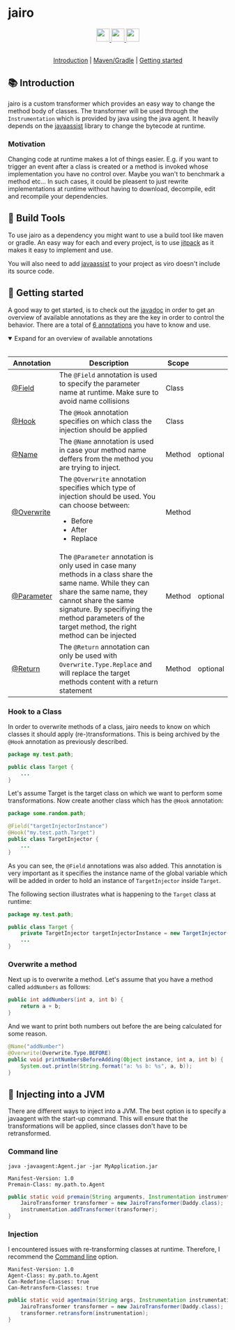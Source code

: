 # jairo

<div align="center">
  <a href="https://www.oracle.com/java/">
    <img
      src="https://img.shields.io/badge/Written%20in-java-%23EF4041?style=for-the-badge"
      height="30"
    />
  </a>
  <a href="https://jitpack.io/#micartey/jairo/main-SNAPSHOT">
    <img
      src="https://img.shields.io/badge/jitpack-main-%2321f21?style=for-the-badge"
      height="30"
    />
  </a>
  <a href="https://micartey.github.io/jairo/docs" target="_blank">
    <img
      src="https://img.shields.io/badge/javadoc-reference-5272B4.svg?style=for-the-badge"
      height="30"
    />
  </a>
</div>

<br>

<p align="center">
  <a href="#-introduction">Introduction</a> |
  <a href="#-build-tools">Maven/Gradle</a> |
  <!-- <a href="#-troubleshooting">Troubleshooting</a> | -->
  <a href="#-getting-started">Getting started</a>
</p>

## 📚 Introduction

jairo is a custom transformer which provides an easy way to change the method body of classes. The transformer will be used through the `Instrumentation` which is provided by java using the java agent. It heavily depends on the [javaassist](https://github.com/jboss-javassist/javassist) library to change the bytecode at runtime.

### Motivation

Changing code at runtime makes a lot of things easier. E.g. if you want to trigger an event after a class is created or a method is invoked whose implementation you have no control over. Maybe you wan't to benchmark a method etc... In such cases, it could be pleasent to just rewrite implementations at runtime without having to download, decompile, edit and recompile your dependencies.


## 🔗 Build Tools

To use jairo as a dependency you might want to use a build tool like maven or gradle. 
An easy way for each and every project, is to use [jitpack](https://jitpack.io/#micartey/jairo/main-SNAPSHOT) as it makes it easy to implement and use. 

You will also need to add  [javaassist](https://mvnrepository.com/artifact/org.javassist/javassist) to your project as viro doesn't include its source code.

## 🎈 Getting started

A good way to get started, is to check out the [javadoc](https://micartey.github.io/jairo/docs) in order to get an overview of available annotations as they are the key in order to control the behavior. There are a total of [6 annotations](https://micartey.github.io/jairo/docs/me/micartey/jairo/annotation/package-summary.html) you have to know and use.

<details open>
<summary> Expand for an overview of available annotations </summary>
<br>

| Annotation | Description | Scope    | |
|------------|-------------|----------|-|
| [@Field](https://micartey.github.io/jairo/docs/me/micartey/jairo/annotation/Field.html)     | The `@Field` annotation is used to specify the parameter name at runtime. Make sure to avoid name collisions | Class |
| [@Hook](https://micartey.github.io/jairo/docs/me/micartey/jairo/annotation/Hook.html) | The `@Hook` annotation specifies on which class the injection should be applied | Class |
| [@Name](https://micartey.github.io/jairo/docs/me/micartey/jairo/annotation/Name.html) | The `@Name` annotation is used in case your method name deffers from the method you are trying to inject. | Method | optional |
| [@Overwrite](https://micartey.github.io/jairo/docs/me/micartey/jairo/annotation/Overwrite.html) | The `@Overwrite` annotation specifies which type of injection should be used. You can choose between: <ul><li>Before</li><li>After</li><li>Replace</li></ul> | Method |
| [@Parameter](https://micartey.github.io/jairo/docs/me/micartey/jairo/annotation/Parameter.html) | The `@Parameter` annotation is only used in case many methods in a class share the same name. While they can share the same name, they cannot share the same signature. By specifiying the method parameters of the target method, the right method can be injected | Method | optional |
| [@Return](https://micartey.github.io/jairo/docs/me/micartey/jairo/annotation/Return.html) | The `@Return` annotation can only be used with `Overwrite.Type.Replace` and will replace the target methods content with a return statement | Method | optional |

</details>

### Hook to a Class

In order to overwrite methods of a class, jairo needs to know on which classes it should apply (re-)transformations. This is being archived by the `@Hook` annotation as previously described.

```java
package my.test.path;

public class Target {
    ...
}
```

Let's assume Target is the target class on which we want to perform some transformations. Now create another class which has the `@Hook` annotation:

```java
package some.random.path;

@Field("targetInjectorInstance")
@Hook("my.test.path.Target")
public class TargetInjector {
    ...
}
```

As you can see, the `@Field` annotations was also added. This annotation is very important as it specifies the instance name of the global variable which will be added in order to hold an instance of `TargetInjector` inside `Target`.

The following section illustrates what is happening to the `Target` class at runtime:

```java
package my.test.path;

public class Target {
    private TargetInjector targetInjectorInstance = new TargetInjector()
    ...
}
```

### Overwrite a method

Next up is to overwrite a method. Let's assume that you have a method called `addNumbers` as follows:

```java
public int addNumbers(int a, int b) {
    return a + b;
}
```

And we want to print both numbers out before the are being calculated for some reason.

```java
@Name("addNumber")
@Overwrite(Overwrite.Type.BEFORE)
public void printNumbersBeforeAdding(Object instance, int a, int b) {
    System.out.println(String.format("a: %s b: %s", a, b));
}
```


## 💉 Injecting into a JVM

There are different ways to inject into a JVM. The best option is to specify a javaagent with the start-up command. This will ensure that the transformations will be applied, since classes don't have to be retransformed.

### Command line

```text
java -javaagent:Agent.jar -jar MyApplication.jar
```

```text
Manifest-Version: 1.0
Premain-Class: my.path.to.Agent
```

```java
public static void premain(String arguments, Instrumentation instrumentation) {
    JairoTransformer transformer = new JairoTransformer(Daddy.class);
    instrumentation.addTransformer(transformer);
}
```

### Injection

I encountered issues with re-transforming classes at runtime.
Therefore, I recommend the [Command line](#command-line) option.

```text
Manifest-Version: 1.0
Agent-Class: my.path.to.Agent
Can-Redefine-Classes: true
Can-Retransform-Classes: true
```

```java
public static void agentmain(String args, Instrumentation instrumentation) {
    JairoTransformer transformer = new JairoTransformer(Daddy.class);
    transformer.retransform(instrumentation);
}
```